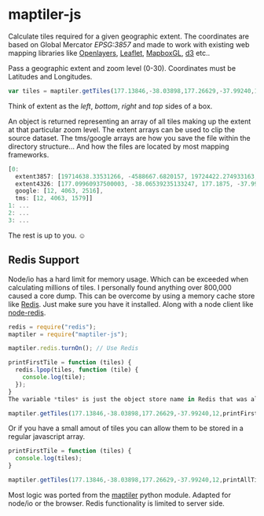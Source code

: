 # maptiler-js
Calculate tiles required for a given geographic extent. The coordinates are based on Global Mercator *EPSG:3857* and made to work with existing web mapping libraries like [Openlayers](http://openlayers.org/), [Leaflet](http://leafletjs.com/), [MapboxGL](https://www.mapbox.com/blog/mapbox-gl-js/), [d3](http://d3js.org/) etc..

Pass a geographic extent and zoom level (0-30). Coordinates must be Latitudes and Longitudes.
```javascript
var tiles = maptiler.getTiles(177.13846,-38.03898,177.26629,-37.99240,12);
```
Think of extent as the *left*, *bottom*, *right* and *top* sides of a box.

An object is returned representing an array of all tiles making up the extent at that particular zoom level. The extent arrays can be used to clip the source dataset. The tms/google arrays are how you save the file within the directory structure... And how the files are located by most mapping frameworks.
```javascript
[0:
  extent3857: [19714638.33531266, -4588667.6820157, 19724422.274933163, -4578883.742395198],
  extent4326: [177.09960937500003, -38.06539235133247, 177.1875, -37.996162679728116],
  google: [12, 4063, 2516],
  tms: [12, 4063, 1579]]
1: ...
2: ...
3: ...

```

The rest is up to you. ☺

## Redis Support
Node/io has a hard limit for memory usage. Which can be exceeded when calculating millions of tiles. I personally found anything over 800,000 caused a core dump. This can be overcome by using a memory cache store like [Redis](http://redis.io/). Just make sure you have it installed. Along with a node client like [node-redis](https://github.com/mranney/node_redis).
```javascript
redis = require("redis");
maptiler = require("maptiler-js");

maptiler.redis.turnOn(); // Use Redis

printFirstTile = function (tiles) {
  redis.lpop(tiles, function (tile) {
    console.log(tile);
  });
}
The variable *tiles* is just the object store name in Redis that was allocated by maptiler.

maptiler.getTiles(177.13846,-38.03898,177.26629,-37.99240,12,printFirstTile);
```

Or if you have a small amout of tiles you can allow them to be stored in a regular javascript array.
```javascript
printFirstTile = function (tiles) {
  console.log(tiles);
}

maptiler.getTiles(177.13846,-38.03898,177.26629,-37.99240,12,printAllTile);
```

Most logic was ported from the [maptiler](http://www.maptiler.org/google-maps-coordinates-tile-bounds-projection/) python module. Adapted for node/io or the browser. Redis functionality is limited to server side.
